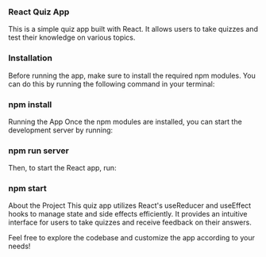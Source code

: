 ### React Quiz App
This is a simple quiz app built with React. It allows users to take quizzes and test their knowledge on various topics.

### Installation
Before running the app, make sure to install the required npm modules. You can do this by running the following command in your terminal:

### npm install

Running the App
Once the npm modules are installed, you can start the development server by running:

### npm run server
Then, to start the React app, run:

### npm start
About the Project
This quiz app utilizes React's useReducer and useEffect hooks to manage state and side effects efficiently. It provides an intuitive interface for users to take quizzes and receive feedback on their answers.

Feel free to explore the codebase and customize the app according to your needs!

